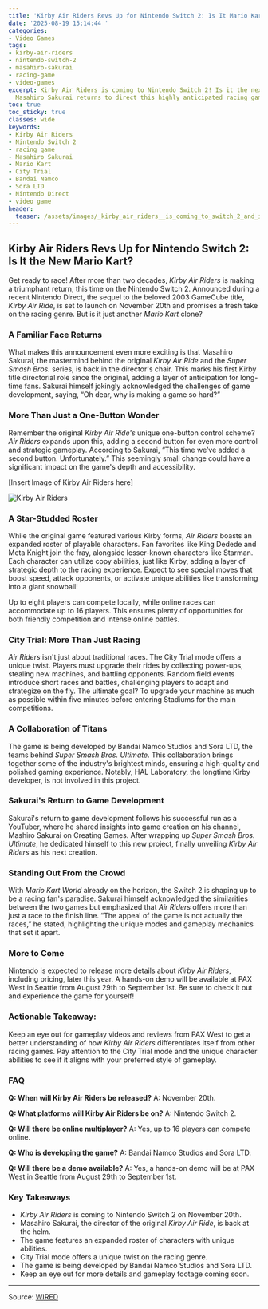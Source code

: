 ```yaml
---
title: 'Kirby Air Riders Revs Up for Nintendo Switch 2: Is It Mario Kart?'
date: '2025-08-19 15:14:44 '
categories:
- Video Games
tags:
- kirby-air-riders
- nintendo-switch-2
- masahiro-sakurai
- racing-game
- video-games
excerpt: Kirby Air Riders is coming to Nintendo Switch 2! Is it the next Mario Kart?
  Masahiro Sakurai returns to direct this highly anticipated racing game.
toc: true
toc_sticky: true
classes: wide
keywords:
- Kirby Air Riders
- Nintendo Switch 2
- racing game
- Masahiro Sakurai
- Mario Kart
- City Trial
- Bandai Namco
- Sora LTD
- Nintendo Direct
- video game
header:
  teaser: /assets/images/_kirby_air_riders__is_coming_to_switch_2_and_it_s__20250819151443.jpg
---
```


## Kirby Air Riders Revs Up for Nintendo Switch 2: Is It the New Mario Kart?

Get ready to race! After more than two decades, *Kirby Air Riders* is making a triumphant return, this time on the Nintendo Switch 2. Announced during a recent Nintendo Direct, the sequel to the beloved 2003 GameCube title, *Kirby Air Ride*, is set to launch on November 20th and promises a fresh take on the racing genre. But is it just another *Mario Kart* clone?

### A Familiar Face Returns

What makes this announcement even more exciting is that Masahiro Sakurai, the mastermind behind the original *Kirby Air Ride* and the *Super Smash Bros.* series, is back in the director's chair. This marks his first Kirby title directorial role since the original, adding a layer of anticipation for long-time fans. Sakurai himself jokingly acknowledged the challenges of game development, saying, “Oh dear, why is making a game so hard?”

### More Than Just a One-Button Wonder

Remember the original *Kirby Air Ride's* unique one-button control scheme? *Air Riders* expands upon this, adding a second button for even more control and strategic gameplay. According to Sakurai, “This time we’ve added a second button. Unfortunately.” This seemingly small change could have a significant impact on the game's depth and accessibility.

[Insert Image of Kirby Air Riders here]

![Kirby Air Riders](https://media.wired.com/photos/68a3997a3892a70a1366475d/master/pass/Switch2_16x9_KirbyAirRiders_Art.jpg)

### A Star-Studded Roster

While the original game featured various Kirby forms, *Air Riders* boasts an expanded roster of playable characters. Fan favorites like King Dedede and Meta Knight join the fray, alongside lesser-known characters like Starman. Each character can utilize copy abilities, just like Kirby, adding a layer of strategic depth to the racing experience. Expect to see special moves that boost speed, attack opponents, or activate unique abilities like transforming into a giant snowball!

Up to eight players can compete locally, while online races can accommodate up to 16 players. This ensures plenty of opportunities for both friendly competition and intense online battles.

### City Trial: More Than Just Racing

*Air Riders* isn't just about traditional races. The City Trial mode offers a unique twist. Players must upgrade their rides by collecting power-ups, stealing new machines, and battling opponents. Random field events introduce short races and battles, challenging players to adapt and strategize on the fly. The ultimate goal? To upgrade your machine as much as possible within five minutes before entering Stadiums for the main competitions.

### A Collaboration of Titans

The game is being developed by Bandai Namco Studios and Sora LTD, the teams behind *Super Smash Bros. Ultimate*. This collaboration brings together some of the industry's brightest minds, ensuring a high-quality and polished gaming experience. Notably, HAL Laboratory, the longtime Kirby developer, is not involved in this project.

### Sakurai's Return to Game Development

Sakurai's return to game development follows his successful run as a YouTuber, where he shared insights into game creation on his channel, Mashiro Sakurai on Creating Games. After wrapping up *Super Smash Bros. Ultimate*, he dedicated himself to this new project, finally unveiling *Kirby Air Riders* as his next creation.

### Standing Out From the Crowd

With *Mario Kart World* already on the horizon, the Switch 2 is shaping up to be a racing fan's paradise. Sakurai himself acknowledged the similarities between the two games but emphasized that *Air Riders* offers more than just a race to the finish line. “The appeal of the game is not actually the races,” he stated, highlighting the unique modes and gameplay mechanics that set it apart.

### More to Come

Nintendo is expected to release more details about *Kirby Air Riders*, including pricing, later this year. A hands-on demo will be available at PAX West in Seattle from August 29th to September 1st. Be sure to check it out and experience the game for yourself!

### Actionable Takeaway:

Keep an eye out for gameplay videos and reviews from PAX West to get a better understanding of how *Kirby Air Riders* differentiates itself from other racing games. Pay attention to the City Trial mode and the unique character abilities to see if it aligns with your preferred style of gameplay.

### FAQ

**Q: When will Kirby Air Riders be released?**
A: November 20th.

**Q: What platforms will Kirby Air Riders be on?**
A: Nintendo Switch 2.

**Q: Will there be online multiplayer?**
A: Yes, up to 16 players can compete online.

**Q: Who is developing the game?**
A: Bandai Namco Studios and Sora LTD.

**Q: Will there be a demo available?**
A: Yes, a hands-on demo will be at PAX West in Seattle from August 29th to September 1st.

### Key Takeaways

*   *Kirby Air Riders* is coming to Nintendo Switch 2 on November 20th.
*   Masahiro Sakurai, the director of the original *Kirby Air Ride*, is back at the helm.
*   The game features an expanded roster of characters with unique abilities.
*   City Trial mode offers a unique twist on the racing genre.
*   The game is being developed by Bandai Namco Studios and Sora LTD.
*   Keep an eye out for more details and gameplay footage coming soon.

---

Source: [WIRED](https://www.wired.com/story/kirby-air-riders-is-coming-to-switch-2-and-its-basically-like-mario-kart/)